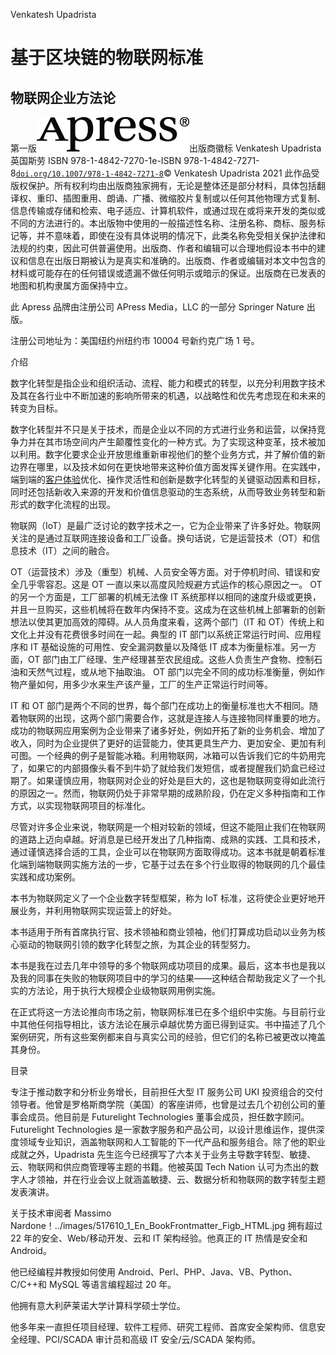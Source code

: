 Venkatesh Upadrista

# 基于区块链的物联网标准

## 物联网企业方法论

第一版![../images/517610_1_En_BookFrontmatter_Figa_HTML.png](img/517610_1_En_BookFrontmatter_Figa_HTML.png)出版商徽标 Venkatesh Upadrista 英国斯劳 ISBN 978-1-4842-7270-1e-ISBN 978-1-4842-7271-8[`doi.org/10.1007/978-1-4842-7271-8`](https://doi.org/10.1007/978-1-4842-7271-8)© Venkatesh Upadrista 2021 此作品受版权保护。所有权利均由出版商独家拥有，无论是整体还是部分材料，具体包括翻译权、重印、插图重用、朗诵、广播、微缩胶片复制或以任何其他物理方式复制、信息传输或存储和检索、电子适应、计算机软件，或通过现在或将来开发的类似或不同的方法进行的。本出版物中使用的一般描述性名称、注册名称、商标、服务标记等，并不意味着，即使在没有具体说明的情况下，此类名称免受相关保护法律和法规的约束，因此可供普遍使用。出版商、作者和编辑可以合理地假设本书中的建议和信息在出版日期被认为是真实和准确的。出版商、作者或编辑对本文中包含的材料或可能存在的任何错误或遗漏不做任何明示或暗示的保证。出版商在已发表的地图和机构隶属方面保持中立。

此 Apress 品牌由注册公司 APress Media，LLC 的一部分 Springer Nature 出版。

注册公司地址为：美国纽约州纽约市 10004 号新约克广场 1 号。

介绍

数字化转型是指企业和组织活动、流程、能力和模式的转型，以充分利用数字技术及其在各行业中不断加速的影响所带来的机遇，以战略性和优先考虑现在和未来的转变为目标。

数字化转型并不只是关于技术，而是企业以不同的方式进行业务和运营，以保持竞争力并在其市场空间内产生颠覆性变化的一种方式。为了实现这种变革，技术被加以利用。数字化要求企业开放思维重新审视他们的整个业务方式，并了解价值的新边界在哪里，以及技术如何在更快地带来这种价值方面发挥关键作用。在实践中，端到端的[客户体验](https://www.i-scoop.eu/customer-experience/)优化、操作灵活性和创新是数字化转型的关键驱动因素和目标，同时还包括新收入来源的开发和价值信息驱动的生态系统，从而导致业务转型和新形式的数字化流程的出现。

物联网（IoT）是最广泛讨论的数字技术之一，它为企业带来了许多好处。物联网关注的是通过互联网连接设备和工厂设备。换句话说，它是运营技术（OT）和信息技术（IT）之间的融合。

OT（运营技术）涉及（重型）机械、人员安全等方面。对于停机时间、错误和安全几乎零容忍。这是 OT 一直以来以高度风险规避方式运作的核心原因之一。 OT 的另一个方面是，工厂部署的机械无法像 IT 系统那样以相同的速度升级或更换，并且一旦购买，这些机械将在数年内保持不变。这成为在这些机械上部署新的创新想法以使其更加高效的障碍。从人员角度来看，这两个部门（IT 和 OT）传统上和文化上并没有花费很多时间在一起。典型的 IT 部门以系统正常运行时间、应用程序和 IT 基础设施的可用性、安全漏洞数量以及降低 IT 成本为衡量标准。另一方面，OT 部门由工厂经理、生产经理甚至农民组成。这些人负责生产食物、控制石油和天然气过程，或从地下抽取油。 OT 部门以完全不同的成功标准衡量，例如作物产量如何，用多少水来生产该产量，工厂的生产正常运行时间等。

IT 和 OT 部门是两个不同的世界，每个部门在成功上的衡量标准也大不相同。随着物联网的出现，这两个部门需要合作，这就是连接人与连接物同样重要的地方。成功的物联网应用案例为企业带来了诸多好处，例如开拓了新的业务机会、增加了收入，同时为企业提供了更好的运营能力，使其更具生产力、更加安全、更加有利可图。一个经典的例子是智能冰箱。利用物联网，冰箱可以告诉我们它的牛奶用完了，如果它的内部摄像头看不到牛奶了就给我们发短信，或者提醒我们奶盒已经过期了。如果谨慎应用，物联网对企业的好处是巨大的，这也是物联网变得如此流行的原因之一。然而，物联网仍处于非常早期的成熟阶段，仍在定义多种指南和工作方式，以实现物联网项目的标准化。

尽管对许多企业来说，物联网是一个相对较新的领域，但这不能阻止我们在物联网的道路上迈向卓越。好消息是已经开发出了几种指南、成熟的实践、工具和技术，通过谨慎选择合适的工具，企业可以在物联网方面取得成功。这本书就是朝着标准化端到端物联网实施方法的一步，它基于过去在多个行业取得的物联网的几个最佳实践和成功案例。

本书为物联网定义了一个企业数字转型框架，称为 IoT 标准，这将使企业更好地开展业务，并利用物联网实现运营上的好处。

本书适用于所有首席执行官、技术领袖和商业领袖，他们打算成功启动以业务为核心驱动的物联网引领的数字化转型之旅，为其企业的转型努力。

本书是我在过去几年中领导的多个物联网成功项目的成果。最后，这本书也是我以及我的同事在失败的物联网项目中的学习的结果——这种结合帮助我定义了一个扎实的方法论，用于执行大规模企业级物联网用例实施。

在正式将这一方法论推向市场之前，物联网标准已在多个组织中实施。与目前行业中其他任何指导相比，该方法论在展示卓越优势方面已得到证实。书中描述了几个案例研究，所有这些案例都来自与真实公司的经验，但它们的名称已被更改以掩盖其身份。

目录

专注于推动数字和分析业务增长，目前担任大型 IT 服务公司 UKI 投资组合的交付领导者。他曾是罗格斯商学院（美国）的客座讲师，也曾是过去几个初创公司的董事会成员。他目前是 Futurelight Technologies 董事会成员，担任数字顾问。Futurelight Technologies 是一家数字服务和产品公司，以设计思维运作，提供深度领域专业知识，涵盖物联网和人工智能的下一代产品和服务组合。除了他的职业成就之外，Upadrista 先生迄今已经撰写了六本关于业务主导数字转型、敏捷、云、物联网和供应商管理等主题的书籍。他被英国 Tech Nation 认可为杰出的数字人才领袖，并在行业会议上就涵盖敏捷、云、数据分析和物联网的数字转型主题发表演讲。

关于技术审阅者 Massimo Nardone！../images/517610_1_En_BookFrontmatter_Figb_HTML.jpg 拥有超过 22 年的安全、Web/移动开发、云和 IT 架构经验。他真正的 IT 热情是安全和 Android。

他已经编程并教授如何使用 Android、Perl、PHP、Java、VB、Python、C/C++和 MySQL 等语言编程超过 20 年。

他拥有意大利萨莱诺大学计算科学硕士学位。

他多年来一直担任项目经理、软件工程师、研究工程师、首席安全架构师、信息安全经理、PCI/SCADA 审计员和高级 IT 安全/云/SCADA 架构师。

